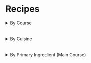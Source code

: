 # Recipes

<details>
    <summary>
        By Course
    </summary>

## Condiments

- [Perserved Lemons](Condiments/preserved_lemons.md)

## Main Course

- [Mushroom Chashushuli](Main_Course/mushroom_chashushuli.md)

## Side Dishes

- [Mtsvane Lobios Salata](Side_Dish/mtsvane_lobios_salata.md)

</details>
<br /><br />
<details>
    <summary>
        By Cuisine
    </summary>

## American

- [Perserved Lemons](Condiments/preserved_lemons.md)

## Georgian

- [Mtsvane Lobios Salata](Side_Dish/mtsvane_lobios_salata.md)
- [Mushroom Chashushuli](Main_Course/mushroom_chashushuli.md)

</details>
<br /><br />
<details>
    <summary>
        By Primary Ingredient (Main Course)
    </summary>

## Vegitarian

- [Mushroom Chashushuli](Main_Course/mushroom_chashushuli.md)

</details>
